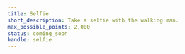 ```yaml
---
title: Selfie
short_description: Take a selfie with the walking man.
max_possible_points: 2,000
status: coming_soon
handle: selfie
---
```

